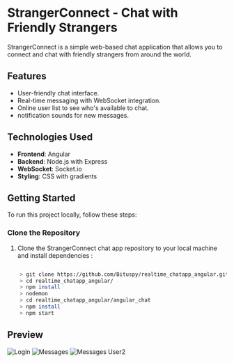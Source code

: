 # StrangerConnect - Chat with Friendly Strangers

StrangerConnect is a simple web-based chat application that allows you to connect and chat with friendly strangers from around the world.

## Features

- User-friendly chat interface.
- Real-time messaging with WebSocket integration.
- Online user list to see who's available to chat.
- notification sounds for new messages.

## Technologies Used

- **Frontend**: Angular
- **Backend**: Node.js with Express
- **WebSocket**: Socket.io
- **Styling**: CSS with gradients

## Getting Started

To run this project locally, follow these steps:

### Clone the Repository

1. Clone the StrangerConnect chat app repository to your local machine and install dependencies :

```bash

    > git clone https://github.com/Bituspy/realtime_chatapp_angular.git
    > cd realtime_chatapp_angular/
    > npm install
    > nodemon
    > cd realtime_chatapp_angular/angular_chat
    > npm install
    > npm start

```

## Preview
![Login](https://i.imgur.com/b6eZwG9.png)
![Messages](https://i.imgur.com/EEXXFvN.png)
![Messages User2](https://i.imgur.com/tdnWE1a.png)
 
